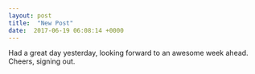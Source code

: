 ```yaml
---
layout: post
title:  "New Post"
date:  2017-06-19 06:08:14 +0000
---
```


Had a great day yesterday, looking forward to an awesome week ahead.
Cheers, signing out.